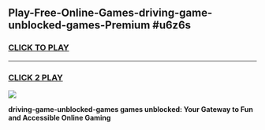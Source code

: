 
## Play-Free-Online-Games-driving-game-unblocked-games-Premium #u6z6s
<h3>
<a href="https://premium.freeplayer.one?title=driving-game-unblocked-games&ref=8M">CLICK TO PLAY</a></h3>
<hr>

<h3>
<a href="https://premium.freeplayer.one?title=driving-game-unblocked-games&ref=8M">CLICK 2 PLAY</a>
  
</h3>

<a href="https://premium.freeplayer.one?title=driving-game-unblocked-games&ref=8M"><img src="https://clearcache.store/games.png"></a>


**driving-game-unblocked-games games unblocked: Your Gateway to Fun and Accessible Online Gaming**
